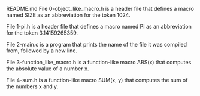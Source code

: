 README.md File 0-object_like_macro.h is a header file that defines a macro named SIZE as an abbreviation for the token 1024.



File 1-pi.h is a header file that defines a macro named PI as an abbreviation for the token 3.14159265359.



File 2-main.c is a program that prints the name of the file it was compiled from, followed by a new line.



File 3-function_like_macro.h is a function-like macro ABS(x) that computes the absolute value of a number x.



File 4-sum.h is a function-like macro SUM(x, y) that computes the sum of the numbers x and y.
